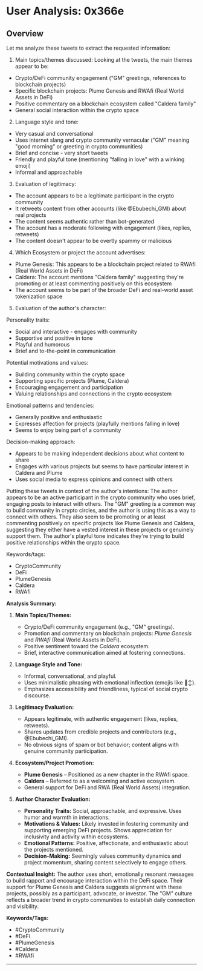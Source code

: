# User Analysis: 0x366e

## Overview

<think>
Let me analyze these tweets to extract the requested information:

1. Main topics/themes discussed:
Looking at the tweets, the main themes appear to be:
- Crypto/DeFi community engagement ("GM" greetings, references to blockchain projects)
- Specific blockchain projects: Plume Genesis and RWAfi (Real World Assets in DeFi)
- Positive commentary on a blockchain ecosystem called "Caldera family"
- General social interaction within the crypto space

2. Language style and tone:
- Very casual and conversational
- Uses internet slang and crypto community vernacular ("GM" meaning "good morning" or greeting in crypto communities)
- Brief and concise - very short tweets
- Friendly and playful tone (mentioning "falling in love" with a winking emoji)
- Informal and approachable

3. Evaluation of legitimacy:
- The account appears to be a legitimate participant in the crypto community
- It retweets content from other accounts (like @Ebubechi_GMI) about real projects
- The content seems authentic rather than bot-generated
- The account has a moderate following with engagement (likes, replies, retweets)
- The content doesn't appear to be overtly spammy or malicious

4. Which Ecosystem or project the account advertises:
- Plume Genesis: This appears to be a blockchain project related to RWAfi (Real World Assets in DeFi)
- Caldera: The account mentions "Caldera family" suggesting they're promoting or at least commenting positively on this ecosystem
- The account seems to be part of the broader DeFi and real-world asset tokenization space

5. Evaluation of the author's character:

Personality traits:
- Social and interactive - engages with community
- Supportive and positive in tone
- Playful and humorous
- Brief and to-the-point in communication

Potential motivations and values:
- Building community within the crypto space
- Supporting specific projects (Plume, Caldera)
- Encouraging engagement and participation
- Valuing relationships and connections in the crypto ecosystem

Emotional patterns and tendencies:
- Generally positive and enthusiastic
- Expresses affection for projects (playfully mentions falling in love)
- Seems to enjoy being part of a community

Decision-making approach:
- Appears to be making independent decisions about what content to share
- Engages with various projects but seems to have particular interest in Caldera and Plume
- Uses social media to express opinions and connect with others

Putting these tweets in context of the author's intentions:
The author appears to be an active participant in the crypto community who uses brief, engaging posts to interact with others. The "GM" greeting is a common way to build community in crypto circles, and the author is using this as a way to connect with others. They also seem to be promoting or at least commenting positively on specific projects like Plume Genesis and Caldera, suggesting they either have a vested interest in these projects or genuinely support them. The author's playful tone indicates they're trying to build positive relationships within the crypto space.

Keywords/tags:
- CryptoCommunity
- DeFi
- PlumeGenesis
- Caldera
- RWAfi
</think>

**Analysis Summary:**

1. **Main Topics/Themes:**
   - Crypto/DeFi community engagement (e.g., "GM" greetings).
   - Promotion and commentary on blockchain projects: *Plume Genesis* and *RWAfi* (Real World Assets in DeFi).
   - Positive sentiment toward the *Caldera* ecosystem.
   - Brief, interactive communication aimed at fostering connections.

2. **Language Style and Tone:**
   - Informal, conversational, and playful.
   - Uses minimalistic phrasing with emotional inflection (emojis like 🙂‍↕️).
   - Emphasizes accessibility and friendliness, typical of social crypto discourse.

3. **Legitimacy Evaluation:**
   - Appears legitimate, with authentic engagement (likes, replies, retweets).
   - Shares updates from credible projects and contributors (e.g., @Ebubechi_GMI).
   - No obvious signs of spam or bot behavior; content aligns with genuine community participation.

4. **Ecosystem/Project Promotion:**
   - **Plume Genesis** – Positioned as a new chapter in the RWAfi space.
   - **Caldera** – Referred to as a welcoming and active ecosystem.
   - General support for DeFi and RWA (Real World Assets) integration.

5. **Author Character Evaluation:**
   - **Personality Traits:** Social, approachable, and expressive. Uses humor and warmth in interactions.
   - **Motivations & Values:** Likely invested in fostering community and supporting emerging DeFi projects. Shows appreciation for inclusivity and activity within ecosystems.
   - **Emotional Patterns:** Positive, affectionate, and enthusiastic about the projects mentioned.
   - **Decision-Making:** Seemingly values community dynamics and project momentum, sharing content selectively to engage others.

**Contextual Insight:**
The author uses short, emotionally resonant messages to build rapport and encourage interaction within the DeFi space. Their support for Plume Genesis and Caldera suggests alignment with these projects, possibly as a participant, advocate, or investor. The "GM" culture reflects a broader trend in crypto communities to establish daily connection and visibility.

**Keywords/Tags:**
- #CryptoCommunity  
- #DeFi  
- #PlumeGenesis  
- #Caldera  
- #RWAfi
---
